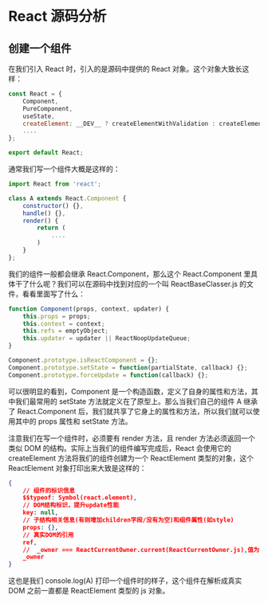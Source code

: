 # React 源码分析

## 创建一个组件

在我们引入 React 时，引入的是源码中提供的 React 对象。这个对象大致长这样：

```js
const React = {
    Component,
    PureComponent,
    useState,
    createElement: __DEV__ ? createElementWithValidation : createElement,
    ....
};

export default React;
```

通常我们写一个组件大概是这样的：

```js
import React from 'react';

class A extends React.Component {
    constructor() {},
    handle() {},
    render() {
		return (
        	....
        )
    }
};
```

我们的组件一般都会继承 React.Component，那么这个 React.Component 里具体干了什么呢？我们可以在源码中找到对应的一个叫 ReactBaseClasser.js 的文件，看看里面写了什么：

```js
function Component(props, context, updater) {
    this.props = props;
    this.context = context;
    this.refs = emptyObject;
    this.updater = updater || ReactNoopUpdateQueue;
}

Component.prototype.isReactComponent = {};
Component.prototype.setState = function(partialState, callback) {};
Component.prototype.forceUpdate = function(callback) {};
```

可以很明显的看到，Component 是一个构造函数，定义了自身的属性和方法，其中我们最常用的 setState 方法就定义在了原型上。那么当我们自己的组件 A 继承了 React.Component 后，我们就共享了它身上的属性和方法，所以我们就可以使用其中的 props 属性和 setState 方法。

注意我们在写一个组件时，必须要有 render 方法，且 render 方法必须返回一个类似 DOM 的结构。实际上当我们的组件编写完成后，React 会使用它的 createElement 方法将我们的组件创建为一个 ReactElement 类型的对象，这个 ReactElement 对象打印出来大致是这样的：

```json
{
    // 组件的标识信息
    $$typeof: Symbol(react.element),
    // DOM结构标识，提升update性能
    key: null,
    // 子结构相关信息(有则增加children字段/没有为空)和组件属性(如style)
    props: {},
    // 真实DOM的引用
    ref,
    // 	_owner === ReactCurrentOwner.current(ReactCurrentOwner.js),值为创建当前组件的对象，默认值为null。
    _owner
}
```

这也是我们 console.log(A) 打印一个组件时的样子，这个组件在解析成真实 DOM 之前一直都是 ReactElement 类型的 js 对象。